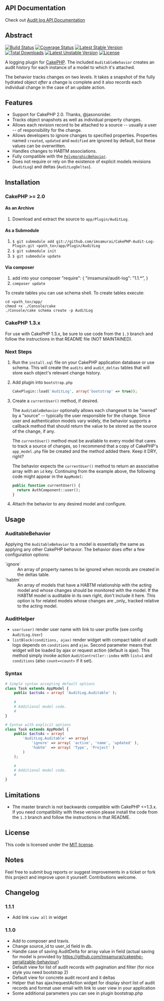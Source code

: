## API Documentation

Check out [Audit log API Documentation](http://imsamurai.github.io/CakePHP-Audit-Log-Plugin/docs/master/)

## Abstract

[![Build Status](https://travis-ci.org/imsamurai/CakePHP-Audit-Log-Plugin.png)](https://travis-ci.org/imsamurai/CakePHP-Audit-Log-Plugin) [![Coverage Status](https://coveralls.io/repos/imsamurai/CakePHP-Audit-Log-Plugin/badge.png?branch=master)](https://coveralls.io/r/imsamurai/CakePHP-Audit-Log-Plugin?branch=master) [![Latest Stable Version](https://poser.pugx.org/imsamurai/audit-log/v/stable.png)](https://packagist.org/packages/imsamurai/audit-log) [![Total Downloads](https://poser.pugx.org/imsamurai/audit-log/downloads.png)](https://packagist.org/packages/imsamurai/audit-log) [![Latest Unstable Version](https://poser.pugx.org/imsamurai/audit-log/v/unstable.png)](https://packagist.org/packages/imsamurai/audit-log) [![License](https://poser.pugx.org/imsamurai/audit-log/license.png)](https://packagist.org/packages/imsamurai/audit-log)

A logging plugin for [CakePHP](http://cakephp.org). The included `AuditableBehavior`  creates an audit history for each instance of a model to which it's attached.

The behavior tracks changes on two levels. It takes a snapshot of the fully hydrated object _after_ a change is complete and it also records each individual change in the case of an update action.

## Features

* Support for CakePHP 2.0. Thanks, @jasonsnider.
* Tracks object snapshots as well as individual property changes.
* Allows each revision record to be attached to a source -- usually a user -- of responsibility for the change.
* Allows developers to ignore changes to specified properties. Properties named `created`, `updated` and `modified` are ignored by default, but these values can be overwritten.
* Handles changes to HABTM associations.
* Fully compatible with the [`PolymorphicBehavior`](http://bakery.cakephp.org/articles/view/polymorphic-behavior).
* Does not require or rely on the existence of explicit models revisions (`AuditLog`) and deltas (`AuditLogDeltas`).

## Installation

### CakePHP >= 2.0

#### As an Archive  

1. Download and extract the source to `app/Plugin/AuditLog`.

#### As a Submodule

1. `$ git submodule add git://github.com/imsamurai/CakePHP-Audit-Log-Plugin.git <path_to>/app/Plugin/AuditLog`
1. `$ git submodule init`
1. `$ git submodule update`

#### Via composer

1. add into your composer 
	"require": {
		"imsamurai/audit-log": "1.1.*",
	}
1. `composer update`

To create tables you can use schema shell. To create tables execute:

    cd <path_to>/app/
    chmod +x ./Console/cake
    ./Console/cake schema create -p AuditLog

### CakePHP 1.3.x

For use with CakePHP 1.3.x, be sure to use code from the `1.3` branch and follow the instructions in that README file (NOT MAINTAINED).

### Next Steps

1. Run the `install.sql` file on your CakePHP application database or use schema. This will create the `audits` and `audit_deltas` tables that will store each object's relevant change history.
1. Add plugin into `bootstrap.php`

	```php
	CakePlugin::load('AuditLog', array('bootstrap' => true));
	```

1. Create a `currentUser()` method, if desired.

    The `AuditableBehavior` optionally allows each changeset to be "owned" by a "source" -- typically the user responsible for the change. Since user and authentication models vary widely, the behavior supports a callback method that should return the value to be stored as the source of the change, if any.

    The `currentUser()` method must be available to every model that cares to track a source of changes, so I recommend that a copy of CakePHP's `app_model.php` file be created and the method added there. Keep it DRY, right?

    The behavior expects the `currentUser()` method to return an associative array with an `id` key. Continuing from the example above, the following code might appear in the `AppModel`:
	```php
	public function currentUser() {
	  return AuthComponent::user();
	}
	```
1. Attach the behavior to any desired model and configure.

## Usage

### AuditableBehavior

Applying the `AuditableBehavior` to a model is essentially the same as applying any other CakePHP behavior. The behavior does offer a few configuration options:

<dl>
	<dt>`ignore`</dt>
	<dd>An array of property names to be ignored when records are created in the deltas table.</dd>
	<dt>`habtm`</dt>
	<dd>An array of models that have a HABTM relationship with the acting model and whose changes should be monitored with the model. If the HABTM model is auditable in its own right, don't include it here. This option is for related models whose changes are _only_ tracked relative to the acting model.</dd>
</dl>

### AuditHelper

- `user(user)` render user name with link to user profile (see config `AuditLog.User`)
- `listBlock(conditions, ajax)` render widget with compact table of audit logs depends on `conditions` and `ajax`. Second parameter means that widget will be loaded by ajax or request action (default is ajax). This method simply invoke action `AuditController::index` with `list=1` and `conditions` (also `count=<count>` if it set).

### Syntax

```php
# Simple syntax accepting default options
class Task extends AppModel {
	public $actsAs = array( 'AuditLog.Auditable' );
	  
	# 
	# Additional model code.
	#
}

# Syntax with explicit options
class Task extends AppModel {
	public $actsAs = array(
		'AuditLog.Auditable' => array(
			'ignore' => array( 'active', 'name', 'updated' ),
			'habtm'  => array( 'Type', 'Project' )
		)
	);
	
	# 
	# Additional model code.
	#
}
```

## Limitations

* The master branch is not backwards compatible with CakePHP <=1.3.x. If you need compatibility with these version please install the code from the `1.3` branch and follow the instructions in that README. 

## License

This code is licensed under the [MIT license](http://www.opensource.org/licenses/mit-license.php).

## Notes

Feel free to submit bug reports or suggest improvements in a ticket or fork this project and improve upon it yourself. Contributions welcome.

## Changelog

### 1.1.1
- Add link `view all` in widget

### 1.1.0
- Add to composer and travis. 
- Change source_id to user_id field in db. 
- Handle case of saving AuditDelta for array value in field (actual saving for model is provided by https://github.com/imsamurai/cakephp-serializable-behaviour)
- Default view for list of audit records with pagination and filter (for nice style you need bootstrap 2)
- Default view for concrete audit record and it deltas
- Helper that has ajax/requestAction widget for display short list of audit records and format user email with link to user view in your application
- Some additional parameters you can see in plugin bootstrap.php
